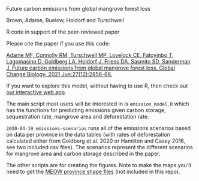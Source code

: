 Future carbon emissions from global mangrove forest loss

Brown, Adame, Buelow, Holdorf and Turschwell 

R code in support of the peer-reviewed paper

Please cite the paper if you use this code:

[Adame MF, Connolly RM, Turschwell MP, Lovelock CE, Fatoyinbo T, Lagomasino D, Goldberg LA, Holdorf J, Friess DA, Sasmito SD, Sanderman J. Future carbon emissions from global mangrove forest loss. Global Change Biology. 2021 Jun;27(12):2856-66.](https://onlinelibrary.wiley.com/doi/full/10.1111/gcb.15571)

If you want to explore this model, without having to use R, then check out [our interactive web app](https://mangrove-carbon.wetlands.app/).

The main script most users will be interested in is `emission_model.R` which has the functions for predicting emissions given
carbon storage, sequestration rate, mangrove area and deforestation rate.

`2020-04-19_emissions-scenarios` runs all of the emissions scenarios based on data per province in the data tables (with rates of deforestation calculated either from Goldberg et al. 2020 or Hamilton and Casey 2016, see two included csv files).
The scenarios represent the different scenarios for mangrove area and carbon storage described in the paper.

The other scripts are for creating the figures. Note to make the maps you'll need to get the [MEOW province shape files](https://data.unep-wcmc.org/datasets/38) (not included in this repo).
